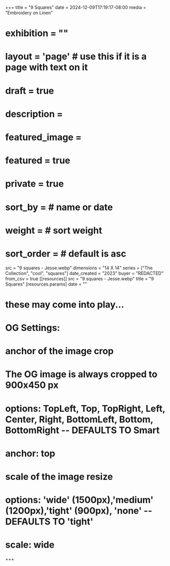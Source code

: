 +++
title = "9 Squares"
date = 2024-12-09T17:19:17-08:00
media = "Embroidery on Linen"
# exhibition = ""
# layout = 'page' # use this if it is a page with text on it
# draft = true
# description = 
# featured_image = 
# featured = true
# private = true
# sort_by = # name or date
# weight = # sort weight
# sort_order = # default is asc
src = "9 squares - Jesse.webp"
dimensions = "14 X 14"
  series = ["The Collection", "cool", "squares"]
date_created = "2023"
buyer = "REDACTED"
from_csv = true
[[resources]]
  src = "9 squares - Jesse.webp"
  title = "9 Squares"
  [resources.params]
  date = ""

# these may come into play...
# OG Settings:
# anchor of the image crop 
#   The OG image is always cropped to 900x450 px
#   options: TopLeft, Top, TopRight, Left, Center, Right, BottomLeft, Bottom, BottomRight -- DEFAULTS TO Smart
# anchor: top
# scale of the image resize 
#   options: 'wide' (1500px),'medium' (1200px),'tight' (900px), 'none' -- DEFAULTS TO 'tight'
# scale: wide 
+++